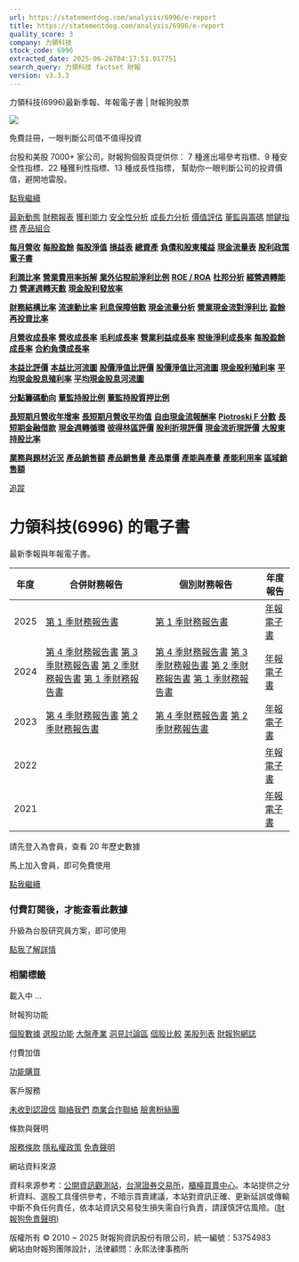 ```yaml
---
url: https://statementdog.com/analysis/6996/e-report
title: https://statementdog.com/analysis/6996/e-report
quality_score: 3
company: 力領科技
stock_code: 6996
extracted_date: 2025-06-26T04:17:51.017751
search_query: 力領科技 factset 財報
version: v3.3.3
---
```


力領科技(6996)最新季報、年報電子書 | 財報狗股票















![](https://www.facebook.com/tr?id=1265443774131605&ev=PageView&noscript=1)













































































免費註冊，一眼判斷公司值不值得投資

台股和美股 7000+ 家公司，財報狗個股頁提供你：
7 種進出場參考指標、9 種安全性指標、22 種獲利性指標、13 種成長性指標，
幫助你一眼判斷公司的投資價值，避開地雷股。

[點我繼續](/users/sign_up)

[最新動態](/analysis/6996)
[財務報表](/analysis/6996/monthly-revenue)
[獲利能力](/analysis/6996/profit-margin)
[安全性分析](/analysis/6996/financial-structure-ratio)
[成長力分析](/analysis/6996/monthly-revenue-growth-rate)
[價值評估](/analysis/6996/pe)
[董監與籌碼](/analysis/6996/broker-trading)
[關鍵指標](/analysis/6996/long-term-and-short-term-monthly-revenue-yoy)
[產品組合](/analysis/6996/ai-search)

[**每月營收**](/analysis/6996/monthly-revenue)
[**每股盈餘**](/analysis/6996/eps)
[**每股淨值**](/analysis/6996/nav)
[**損益表**](/analysis/6996/income-statement)
[**總資產**](/analysis/6996/assets)
[**負債和股東權益**](/analysis/6996/liabilities-and-equity)
[**現金流量表**](/analysis/6996/cash-flow-statement)
[**股利政策**](/analysis/6996/dividend-policy)
[**電子書**](/analysis/6996/e-report)

[**利潤比率**](/analysis/6996/profit-margin)
[**營業費用率拆解**](/analysis/6996/operating-expense-ratio)
[**業外佔稅前淨利比例**](/analysis/6996/non-operating-income-to-profit-before-tax)
[**ROE / ROA**](/analysis/6996/roe-roa)
[**杜邦分析**](/analysis/6996/du-pont-analysis)
[**經營週轉能力**](/analysis/6996/turnover-ratio)
[**營運週轉天數**](/analysis/6996/turnover-days)
[**現金股利發放率**](/analysis/6996/dividend-payout-ratio)

[**財務結構比率**](/analysis/6996/financial-structure-ratio)
[**流速動比率**](/analysis/6996/current-ratio-and-quick-ratio)
[**利息保障倍數**](/analysis/6996/interest-coverage-ratio)
[**現金流量分析**](/analysis/6996/cash-flow-analysis)
[**營業現金流對淨利比**](/analysis/6996/operating-cash-flow-to-net-income-ratio)
[**盈餘再投資比率**](/analysis/6996/reinvestment-rate)

[**月營收成長率**](/analysis/6996/monthly-revenue-growth-rate)
[**營收成長率**](/analysis/6996/revenue-growth-rate)
[**毛利成長率**](/analysis/6996/gross-profit-growth-rate)
[**營業利益成長率**](/analysis/6996/operating-income-growth-rate)
[**稅後淨利成長率**](/analysis/6996/net-income-growth-rate)
[**每股盈餘成長率**](/analysis/6996/eps-growth-rate)
[**合約負債成長率**](/analysis/6996/current-contract-liabilities-growth-rate)

[**本益比評價**](/analysis/6996/pe)
[**本益比河流圖**](/analysis/6996/pe-band)
[**股價淨值比評價**](/analysis/6996/pb)
[**股價淨值比河流圖**](/analysis/6996/pb-band)
[**現金股利殖利率**](/analysis/6996/dividend-yield)
[**平均現金股息殖利率**](/analysis/6996/average-dividend-yield)
[**平均現金股息河流圖**](/analysis/6996/average-dividend-yield-band)

[**分點籌碼動向**](/analysis/6996/broker-trading)
[**董監持股比例**](/analysis/6996/board-members-and-supervisors-shares-to-shares-outstanding-ratio)
[**董監持股質押比例**](/analysis/6996/pledging-ratio-of-board-members-and-supervisors)

[**長短期月營收年增率**](/analysis/6996/long-term-and-short-term-monthly-revenue-yoy)
[**長短期月營收平均值**](/analysis/6996/average-long-term-and-short-term-monthly-revenue)
[**自由現金流報酬率**](/analysis/6996/croic)
[**Piotroski F 分數**](/analysis/6996/piotroski-f-score)
[**長短期金融借款**](/analysis/6996/financial-borrowing)
[**現金週轉循環**](/analysis/6996/cash-conversion-cycle)
[**彼得林區評價**](/analysis/6996/peter-lynch-valuation)
[**股利折現評價**](/analysis/6996/dividend-discount-valuation)
[**現金流折現評價**](/analysis/6996/dcf-valuation)
[**大股東持股比率**](/analysis/6996/majority-shareholders-share-ratio)

[**業務與題材近況**](/analysis/6996/ai-search)
[**產品銷售額**](/analysis/6996/product-sales-figure)
[**產品銷售量**](/analysis/6996/product-sales-volume)
[**產品單價**](/analysis/6996/product-unit-price)
[**產能與產量**](/analysis/6996/production-capacity)
[**產能利用率**](/analysis/6996/production-capacity-utilization)
[**區域銷售額**](/analysis/6996/product-regional-sales)

[追蹤](/users/sign_up)

# 力領科技(6996) 的電子書

最新季報與年報電子書。

| 年度 | 合併財務報告 | 個別財務報告 | 年度報告 |
| --- | --- | --- | --- |
| 2025 | [第 1 季財務報告書](/analysis) | [第 1 季財務報告書](https://doc.twse.com.tw/server-java/t57sb01?co_id=6996&colorchg=1&kind=A&step=9&filename=202501_6996_AI2.pdf) | [年報電子書](/analysis) |
| 2024 | [第 4 季財務報告書](/analysis)  [第 3 季財務報告書](/analysis)  [第 2 季財務報告書](/analysis)  [第 1 季財務報告書](/analysis) | [第 4 季財務報告書](https://doc.twse.com.tw/server-java/t57sb01?co_id=6996&colorchg=1&kind=A&step=9&filename=202404_6996_AI2.pdf)  [第 3 季財務報告書](https://doc.twse.com.tw/server-java/t57sb01?co_id=6996&colorchg=1&kind=A&step=9&filename=202403_6996_AI2.pdf)  [第 2 季財務報告書](https://doc.twse.com.tw/server-java/t57sb01?co_id=6996&colorchg=1&kind=A&step=9&filename=202402_6996_AI2.pdf)  [第 1 季財務報告書](https://doc.twse.com.tw/server-java/t57sb01?co_id=6996&colorchg=1&kind=A&step=9&filename=202401_6996_AI2.pdf) | [年報電子書](https://doc.twse.com.tw/server-java/t57sb01?co_id=6996&colorchg=1&kind=F&step=9&filename=2024_6996_20250626F04.pdf) |
| 2023 | [第 4 季財務報告書](/analysis)  [第 2 季財務報告書](/analysis) | [第 4 季財務報告書](https://doc.twse.com.tw/server-java/t57sb01?co_id=6996&colorchg=1&kind=A&step=9&filename=202304_6996_AI2.pdf)  [第 2 季財務報告書](https://doc.twse.com.tw/server-java/t57sb01?co_id=6996&colorchg=1&kind=A&step=9&filename=202302_6996_AI2.pdf) | [年報電子書](https://doc.twse.com.tw/server-java/t57sb01?co_id=6996&colorchg=1&kind=F&step=9&filename=2023_6996_20240626F04.pdf) |
| 2022 |  |  | [年報電子書](/analysis) |
| 2021 |  |  | [年報電子書](/analysis) |

請先登入為會員，查看 20 年歷史數據

馬上加入會員，即可免費使用

[點我繼續](/users/sign_up)

### 付費訂閱後，才能查看此數據

升級為台股研究員方案，即可使用

[點我了解詳情](/pricing)

### 相關標籤

載入中 ...





財報狗功能

[個股數據](/analysis)
[選股功能](/screeners)
[大盤產業](/taiex)
[洞見討論區](/insight)
[個股比較](/compare/tpe)
[美股列表](/us-stock-list)
[財報狗網誌](/blog/)

付費加值

[功能購買](/pricing)

客戶服務

[未收到認證信](/users/recv_auth_fail)
[聯絡我們](/contact)
[商業合作聯絡](/contact)
[臉書粉絲團](//www.facebook.com/statementdog)

條款與聲明

[服務條款](/law/tos)
[隱私權政策](/law/privacy)
[免責聲明](/law/disclaimer)

網站資料來源

資料來源参考：[公開資訊觀測站](http://mops.twse.com.tw/mops/web/index)，[台灣證券交易所](http://www.tse.com.tw/)，[櫃檯買賣中心](http://www.otc.org.tw/)。本站提供之分析資料、選股工具僅供參考，不暗示買賣建議，本站對資訊正確、更新延誤或傳輸中斷不負任何責任，依本站資訊交易發生損失需自行負責，請謹慎評估風險。([財報狗免責聲明](/law/disclaimer))

版權所有 © 2010 ~ 2025 財報狗資訊股份有限公司，統一編號：53754983  
網站由財報狗團隊設計，法律顧問：永熙法律事務所
